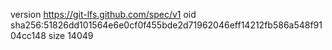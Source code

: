 version https://git-lfs.github.com/spec/v1
oid sha256:51826dd101564e6e0cf0f455bde2d71962046eff14212fb586a548f9104cc148
size 14049
